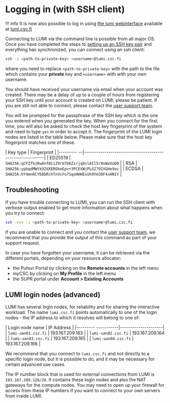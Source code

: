 <!-- [terms-of-use]: https://www.lumi-supercomputer.eu/lumi-general-terms-of-use_1-0/
[support-account]: https://lumi-supercomputer.eu/user-support/need-help/account/
[myaccessid-profile]: https://mms.myaccessid.org/profile/
[mycsc-profile]: https://my.csc.fi/
[puttygen]: https://www.puttygen.com/#How_to_use_PuTTYgen
[support]: https://lumi-supercomputer.eu/user-support/need-help/
[registration]: ../accounts/registration.md
[connecting]: ../connecting/connecting_.md
[website-getstarted]: https://lumi-supercomputer.eu/get-started/
[jump-ssh-key]: #logging-in
[eidas-eduid]: https://puhuri.neic.no/user_guides/myaccessid_registration/ -->

[helpdesk]: ../helpdesk/index.md
[setup-ssh-key]: ../firststeps/SSH-keys.md


# Logging in (with SSH client)

!!! info
	It is now also possible to log in using [the lumi webinterface](../runjobs/webui) available
	at [lumi.csc.fi](https://lumi.csc.fi)

Connecting to LUMI via the command line is possible from all major OS. Once you
have completed the steps to [setting up an SSH key pair][setup-ssh-key] and
everything has synchronized, you can connect using an ssh client:

```bash
ssh -i <path-to-private-key> <username>@lumi.csc.fi
```

where you need to replace `<path-to-private-key>` with the path to the file
which contains your **private** key and `<username>` with with your own
username.

You should have received your username via email when your account was created.
There may be a delay of up to a couple of hours from registering your SSH key
until your account is created on LUMI, please be patient. If you are still not
able to connect, please contact the [user support team][helpdesk].

You will be prompted for the passphrase of the SSH key which is the one you
entered when you generated the key. When you connect for the first time, you
will also be asked to check the host key fingerprint of the system and need to
type `yes` in order to accept it. The fingerprint of the LUMI login nodes are
listed in the table below. Please make sure that the host key fingerprint
matches one of these.

| Key type   | Fingerprint                                              |
|--------- --|----------------------------------------------------------|
| ED25519    | `SHA256:qCFZThjRw8nf0CiZ9rU7b6Zirjq8slAIl5r0xWaVoD0`     |
| RSA        | `SHA256:ypbqdMWtk9ZdXEROkeEpv+3PCEXWjPLGI79IXGHe9ac`     |
| ECDSA      | `SHA256:hY4mnRCYb8bRchTnVcFo7SqoHHHEsUh9Ym38F4sHN1Y`     |

## Troubleshooting

If you have trouble connecting to LUMI, you can run the SSH client with verbose
output enabled to get more information about what happens when you try to connect:

```bash
ssh -vvv -i <path-to-private-key> <username>@lumi.csc.fi
```

If you are unable to connect and you contact the [user support team][helpdesk],
we recommend that you provide the output of this command as part of your
support request.

In case you have forgotten your username, it can be retrieved via the different
portals, depending on your resource allocator:

- the Puhuri Portal by clicking on the **Remote accounts** in the left menu
- myCSC by clicking on **My Profile** in the left menu
- the SUPR portal under **Account > Existing Accounts**


## LUMI login nodes (advanced)

LUMI has several login nodes, for reliability and for sharing the interactive workload. The name `lumi.csc.fi` points automatically to one of the login nodes - the IP address to which it resolves will belong to one of:

| Login node name     | IP Address          |
|--------- -----------|---------------------|
| `lumi-uan01.csc.fi` | 193.167.209.163     |
| `lumi-uan02.csc.fi` | 193.167.209.164     |
| `lumi-uan03.csc.fi` | 193.167.209.165     |
| `lumi-uan04.csc.fi` | 193.167.209.166     |

We recommend that you connect to `lumi.csc.fi` and not directly to a specific login node, but it is possible to do, and it may be necessary for certain advanced use cases.

The IP number block that is used for external connections from LUMI is `193.167.209.128/26`. It contains these login nodes and also the NAT gateways for the compute nodes. You may need to open up your firewall for access from these IP numbers if you want to connect to your own servers from inside LUMI.
